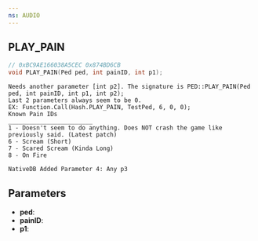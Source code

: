```yaml
---
ns: AUDIO
---
```

## PLAY_PAIN

```c
// 0xBC9AE166038A5CEC 0x874BD6CB
void PLAY_PAIN(Ped ped, int painID, int p1);
```

```
Needs another parameter [int p2]. The signature is PED::PLAY_PAIN(Ped ped, int painID, int p1, int p2);  
Last 2 parameters always seem to be 0.  
EX: Function.Call(Hash.PLAY_PAIN, TestPed, 6, 0, 0);  
Known Pain IDs  
________________________  
1 - Doesn't seem to do anything. Does NOT crash the game like previously said. (Latest patch)  
6 - Scream (Short)  
7 - Scared Scream (Kinda Long)  
8 - On Fire  
```

```
NativeDB Added Parameter 4: Any p3
```

## Parameters
* **ped**: 
* **painID**: 
* **p1**: 

